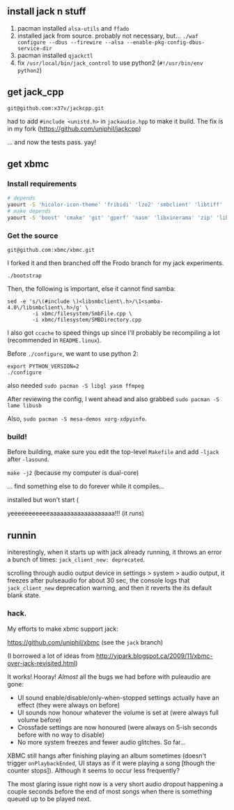 ## install jack n stuff

1. pacman installed `alsa-utils` and `ffado`
2. installed jack from source. probably not necessary, but... `./waf configure --dbus --firewire --alsa --enable-pkg-config-dbus-service-dir`
3. pacman installed `qjackctl`
4. fix `/usr/local/bin/jack_control` to use python2 (`#!/usr/bin/env python2`)


## get jack_cpp

`git@github.com:x37v/jackcpp.git`

had to add `#include <unistd.h>` in `jackaudio.hpp` to make it build. The fix is in my fork (https://github.com/uniphil/jackcpp)

... and now the tests pass. yay!


## get xbmc

### Install requirements

```sh
# depends
yaourt -S 'hicolor-icon-theme' 'fribidi' 'lzo2' 'smbclient' 'libtiff' 'libva' 'libpng' 'libcdio' 'yajl' 'libmysqlclient' 'libjpeg-turbo' 'libsamplerate' 'glew' 'libssh' 'libmicrohttpd' 'libxrandr' 'sdl_mixer' 'sdl_image' 'python2' 'libass' 'libmpeg2' 'libmad' 'libmodplug' 'jasper' 'rtmpdump' 'unzip' 'mesa-demos' 'xorg-xdpyinfo' 'libbluray' 'libnfs' 'afpfs-ng' 'avahi' 'bluez-libs' 'tinyxml' 'libcap' 'swig' 'taglib' 'java-runtime-headless' 'glu' 'mesa' 'shairplay-git' 'libxslt' 'libpulse'
# make depends
yaourt -S 'boost' 'cmake' 'git' 'gperf' 'nasm' 'libxinerama' 'zip' 'libva-vdpau-driver' 'libcec' 'udisks' 'upower')
```

### Get the source
`git@github.com:xbmc/xbmc.git`

I forked it and then branched off the Frodo branch for my jack experiments.

```
./bootstrap
```

Then, the following is important, else it cannot find samba:

```
sed -e 's/\(#include \)<libsmbclient\.h>/\1<samba-4.0\/libsmbclient\.h>/g' \
        -i xbmc/filesystem/SmbFile.cpp \
        -i xbmc/filesystem/SMBDirectory.cpp
```

I also got `ccache` to speed things up since I'll probably be recompiling a lot (recommended in `README.linux`).

Before `./configure`, we want to use python 2:

```
export PYTHON_VERSION=2
./configure
```

also needed `sudo pacman -S libgl yasm ffmpeg`

After reviewing the config, I went ahead and also grabbed `sudo pacman -S lame libusb`

Also, `sudo pacman -S mesa-demos xorg-xdpyinfo`.

### build!
Before building, make sure you edit the top-level `Makefile` and add `-ljack` after `-lasound`.

`make -j2` (because my computer is dual-core)

... find something else to do forever while it compiles...

installed but won't start (


yeeeeeeeeeeeaaaaaaaaaaaaaaaaaaa!!! (it runs)


## runnin

initerestingly, when it starts up with jack already running, it throws an error a bunch of times: `jack_client_new: deprecated`.

scrolling through audio output device in settings > system > audio output, it freezes after pulseaudio for about 30 sec, the console logs that `jack_client_new` deprecation warning, and then it reverts the its default blank state.

### hack.

My efforts to make xbmc support jack:

https://github.com/uniphil/xbmc (see the `jack` branch)

(I borrowed a lot of ideas from http://yjpark.blogspot.ca/2009/11/xbmc-over-jack-revisited.html)

It works! Hooray! _Almost_ all the bugs we had before with puleaudio are gone:

 * UI sound enable/disable/only-when-stopped settings actually have an effect (they were always on before)
 * UI sounds now honour whatever the volume is set at (were always full volume before)
 * Crossfade settings are now honoured (were always on 5-ish seconds before with no way to disable)
 * No more system freezes and fewer audio glitches. So far...

XBMC still hangs after finishing playing an album sometimes (doesn't trigger `onPlaybackEnded`, UI stays as if it were playing a song [though the counter stops]). Although it seems to occur less frequently?

The most glaring issue right now is a very short audio dropout happening a couple seconds before the end of most songs when there is something queued up to be played next.


